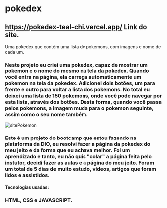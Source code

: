 # pokedex
## https://pokedex-teal-chi.vercel.app/  Link do site.

Uma pokedex que contém uma lista de pokemons, com imagens e nome de cada um.

<h3> Neste projeto eu criei uma pokedex, capaz de mostrar um pokemon e o nome do mesmo na tela da pokedex.
Quando você entra na página, ela carrega automaticamente um pokemon na tela da pokedex.
Adicionei dois botões, um para frente e outro para voltar a lista dos pokemons.
No total eu deixei uma lista de 150 pokemons, onde você pode navegar por esta lista, através dos botões.
Desta forma, quando você passa pelos pokemons, a imagem muda para o pokemon seguinte, assim como o seu nome também. </h3>


![sitePokemon](https://github.com/LucasMeeiira/pokedex/assets/114417026/3351fbda-7fb5-406f-8ba3-0bde6e415081)




<h3>Este é um projeto do bootcamp que estou fazendo na plataforma da DIO, eu resolvi fazer a página da pokedex do meu jeito e da forma que eu achava melhor.
Foi um aprendizado e tanto, eu não quis "colar" a página feita pelo instutor, decidi fazer as aulas e a página do meu jeito.
Foram um total de 5 dias de muito estudo, vídeos, artigos que foram lidos e assistidos.</h3>

<h4> Tecnologias usadas: </h4>
<h3> HTML, CSS e JAVASCRIPT. </h3>


